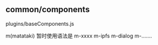 ## common/components


plugins/baseComponents.js

m(matataki)
暂时使用语法是 m-xxxx
m-ipfs
m-dialog
m-.......